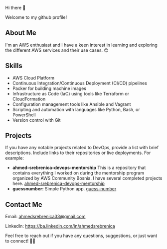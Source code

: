 Hi there 👋

Welcome to my github profile!

## About Me

I'm an AWS enthusiast and I have a keen interest in learning and exploring the different AWS services and their use cases. 😊

## Skills

- AWS Cloud Platform
- Continuous Integration/Continuous Deployment (CI/CD) pipelines
- Packer for building machine images
- Infrastructure as Code (IaC) using tools like Terraform or CloudFormation
- Configuration management tools like Ansible and Vagrant
- Scripting and automation with languages like Python, Bash, or PowerShell
- Version control with Git

## Projects

If you have any notable projects related to DevOps, provide a list with brief descriptions. Include links to their repositories or live deployments. For example:

- **ahmed-srebrenica-devops-mentorship** This is a repository that contains everything I worked on during the mentorship program organized by AWS Community Bosnia. I have several completed projects here. [ahmed-srebrenica-devops-mentorship](https://github.com/Srebreni3/ahmed-srebrenica-devops-mentorship/tree/main)
- **guessnumber:** Simple Python app. [guess-number]([link-to-repo](https://github.com/Srebreni3/guessnumber))

## Contact Me

Email: ahmedsrebrenica33@gmail.com

LinkedIn: https://ba.linkedin.com/in/ahmedsrebrenica

Feel free to reach out if you have any questions, suggestions, or just want to connect! 📩✨


